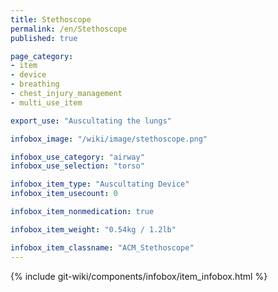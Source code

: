 ```yaml
---
title: Stethoscope
permalink: /en/Stethoscope
published: true

page_category:
- item
- device
- breathing
- chest_injury_management
- multi_use_item

export_use: "Auscultating the lungs"

infobox_image: "/wiki/image/stethoscope.png"

infobox_use_category: "airway"
infobox_use_selection: "torso"

infobox_item_type: "Auscultating Device"
infobox_item_usecount: 0

infobox_item_nonmedication: true

infobox_item_weight: "0.54kg / 1.2lb"

infobox_item_classname: "ACM_Stethoscope"
---
```


{% include git-wiki/components/infobox/item_infobox.html %}